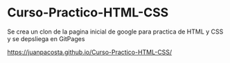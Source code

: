 # Curso-Practico-HTML-CSS

Se crea un clon de la pagina inicial de google para practica de HTML y CSS y se depsliega en GitPages

https://juanpacosta.github.io/Curso-Practico-HTML-CSS/
